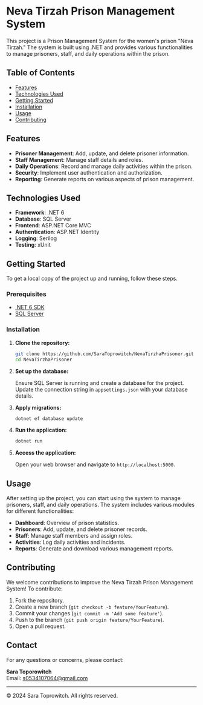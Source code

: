 # Neva Tirzah Prison Management System

This project is a Prison Management System for the women's prison "Neva Tirzah." The system is built using .NET and provides various functionalities to manage prisoners, staff, and daily operations within the prison.

## Table of Contents

- [Features](#features)
- [Technologies Used](#technologies-used)
- [Getting Started](#getting-started)
- [Installation](#installation)
- [Usage](#usage)
- [Contributing](#contributing)

## Features

- **Prisoner Management**: Add, update, and delete prisoner information.
- **Staff Management**: Manage staff details and roles.
- **Daily Operations**: Record and manage daily activities within the prison.
- **Security**: Implement user authentication and authorization.
- **Reporting**: Generate reports on various aspects of prison management.

## Technologies Used

- **Framework**: .NET 6
- **Database**: SQL Server
- **Frontend**: ASP.NET Core MVC
- **Authentication**: ASP.NET Identity
- **Logging**: Serilog
- **Testing**: xUnit

## Getting Started

To get a local copy of the project up and running, follow these steps.

### Prerequisites

- [.NET 6 SDK](https://dotnet.microsoft.com/download/dotnet/6.0)
- [SQL Server](https://www.microsoft.com/en-us/sql-server/sql-server-downloads)

### Installation

1. **Clone the repository:**

    ```bash
    git clone https://github.com/SaraToprowitch/NevaTirzhaPrisoner.git
    cd NevaTirzhaPrisoner
    ```

2. **Set up the database:**

    Ensure SQL Server is running and create a database for the project. Update the connection string in `appsettings.json` with your database details.

3. **Apply migrations:**

    ```bash
    dotnet ef database update
    ```

4. **Run the application:**

    ```bash
    dotnet run
    ```

5. **Access the application:**

    Open your web browser and navigate to `http://localhost:5000`.

## Usage

After setting up the project, you can start using the system to manage prisoners, staff, and daily operations. The system includes various modules for different functionalities:

- **Dashboard**: Overview of prison statistics.
- **Prisoners**: Add, update, and delete prisoner records.
- **Staff**: Manage staff members and assign roles.
- **Activities**: Log daily activities and incidents.
- **Reports**: Generate and download various management reports.

## Contributing

We welcome contributions to improve the Neva Tirzah Prison Management System! To contribute:

1. Fork the repository.
2. Create a new branch (`git checkout -b feature/YourFeature`).
3. Commit your changes (`git commit -m 'Add some feature'`).
4. Push to the branch (`git push origin feature/YourFeature`).
5. Open a pull request.

## Contact

For any questions or concerns, please contact:

**Sara Toporowitch**  
Email: [s0534107064@gmail.com](mailto:s0534107064@gmail.com)

---

© 2024 Sara Toprowitch. All rights reserved.
